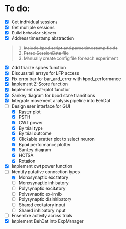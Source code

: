 # To do:

- [x] Get individual sessions
- [x] Get multiple sessions
- [x] Build behavior objects
- [x] Address timestamp abstraction
> 1. ~~Include bpod script and parse timestamp fields~~
> 2. ~~Parse SessionData file~~
> 3. Manually create config file for each experiment
- [x] Add trialize spikes function
- [x] Discuss tall arrays for LFP access
- [x] Fix error bar for bar_and_error with bpod_performance
- [x] Implement Z-Score function
- [x] Implement rasterplot function
- [x] Sankey diagram for bpod state transitions
- [x] Integrate movement analysis pipeline into BehDat
- [ ] Design user interface for GUI
    - [x] Raster plot
    - [x] PSTH
    - [x] CWT power
    - [x] By trial type
    - [x] By trial outcome
    - [x] Clickable scatter plot to select neuron
    - [x] Bpod performance plotter
    - [x] Sankey diagram
    - [x] HCTSA
    - [x] Rotation
- [x] Implement cwt power function
- [ ] Identify putative connection types
    - [x] Monosynaptic excitatory
    - [ ] Monosynaptic inhibatory 
    - [ ] Polysynaptic excitatory
    - [ ] Polysynaptic ex-inhib
    - [ ] Polysynaptic disinhibatory
    - [ ] Shared excitatory input
    - [ ] Shared inhibatory input
- [ ] Ensemble activity across trials
- [x] Implement BehDat into ExpManager